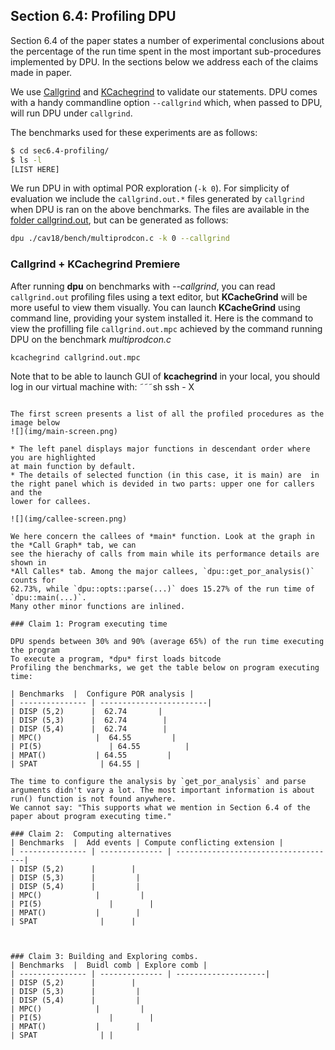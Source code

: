 ## Section 6.4: Profiling DPU

Section 6.4 of the paper states a number of experimental conclusions about
the percentage of the run time spent in the most important sub-procedures
implemented by DPU.
In the sections below we address each of the claims made in paper.

We use [Callgrind] and [KCachegrind] to validate our statements. DPU comes with
a handy commandline option `--callgrind` which, when passed to DPU, will run DPU
under `callgrind`.

The benchmarks used for these experiments are as follows:

```sh
$ cd sec6.4-profiling/
$ ls -l
[LIST HERE]
```

We run DPU in with optimal POR exploration (`-k 0`).
For simplicity of evaluation we include the `callgrind.out.*` files generated by
`callgrind` when DPU is ran on the above benchmarks. The files are available in
the [folder callgrind.out](callgrind.out), but can be generated as follows:

```sh
dpu ./cav18/bench/multiprodcon.c -k 0 --callgrind
```

[Callgrind]: http://valgrind.org/docs/manual/cl-manual.html
[KCachegrind]: http://kcachegrind.sourceforge.net/

### Callgrind + KCachegrind Premiere
After running **dpu** on benchmarks with *--callgrind*, you can read `callgrind.out` profiling
files using a text editor, but **KCacheGrind** will be more useful to view them visually.
You can launch **KCacheGrind** using command line, providing your system installed it.
Here is the command to view the profilling file `callgrind.out.mpc`  achieved by the command
running DPU on the benchmark *multiprodcon.c*
```sh
kcachegrind callgrind.out.mpc
```
Note that to be able to launch GUI of **kcachegrind** in your local, you should log in our virtual machine
with:
˜˜˜sh
ssh - X 
```

The first screen presents a list of all the profiled procedures as the image below
![](img/main-screen.png)

* The left panel displays major functions in descendant order where you are highlighted
at main function by default.
* The details of selected function (in this case, it is main) are  in
the right panel which is devided in two parts: upper one for callers and the
lower for callees.

![](img/callee-screen.png)

We here concern the callees of *main* function. Look at the graph in the *Call Graph* tab, we can
see the hierachy of calls from main while its performance details are shown in
*All Calles* tab. Among the major callees, `dpu::get_por_analysis()` counts for
62.73%, while `dpu::opts::parse(...)` does 15.27% of the run time of `dpu::main(...)`.
Many other minor functions are inlined.

### Claim 1: Program executing time

DPU spends between 30% and 90% (average 65%) of the run time executing the program
To execute a program, *dpu* first loads bitcode
Profiling the benchmarks, we get the table below on program executing time:

| Benchmarks  |  Configure POR analysis |
| --------------- | ------------------------|
| DISP (5,2)      |  62.74       |
| DISP (5,3)      |  62.74        |
| DISP (5,4)      |  62.74        |
| MPC()            |  64.55         |
| PI(5)               | 64.55          |
| MPAT()           | 64.55         |
| SPAT              | 64.55 |

The time to configure the analysis by `get_por_analysis` and parse arguments didn't vary a lot. The most important information is about run() function is not found anywhere.
We cannot say: "This supports what we mention in Section 6.4 of the paper about program executing time."

### Claim 2:  Computing alternatives
| Benchmarks  |  Add events | Compute conflicting extension |
| --------------- | -------------- | ------------------------------------|
| DISP (5,2)      |        |
| DISP (5,3)      |         |
| DISP (5,4)      |         |
| MPC()            |         |
| PI(5)               |        |
| MPAT()           |        |
| SPAT              |      |



### Claim 3: Building and Exploring combs.
| Benchmarks  |  Buidl comb | Explore comb |
| --------------- | -------------- | --------------------|
| DISP (5,2)      |        |
| DISP (5,3)      |         |
| DISP (5,4)      |         |
| MPC()            |         |
| PI(5)               |        |
| MPAT()           |        |
| SPAT              | |


